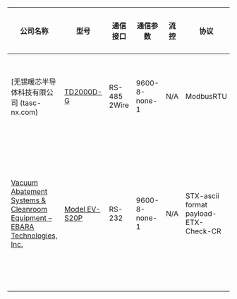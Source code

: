 ﻿| 公司名称                                                     | 型号                                                         | 通信接口     | 通信参数      | 流控 | 协议                                  | 拆包机制          | 校验方案                                                     |
| ------------------------------------------------------------ | ------------------------------------------------------------ | ------------ | ------------- | ---- | ------------------------------------- | ----------------- | ------------------------------------------------------------ |
| [无锡暖芯半导体科技有限公司 (tasc-nx.com)                    | [TD2000D-G](http://www.tasc-nx.com/pd.jsp?fromColId=2&id=37#_pp=2_440) | RS-485 2Wire | 9600-8-none-1 | N/A  | ModbusRTU                             | 3.5字节的时间间隔 | CRC16                                                        |
| [Vacuum Abatement Systems & Cleanroom Equipment – EBARA Technologies, Inc.](https://www.ebaratech.com/) | [Model EV-S20P](https://www.ebaratech.com/products/dry-vacuum-pumps/light-duty-model-ev-s/model-ev-s20/) | RS-232       | 9600-8-none-1 | N/A  | STX-ascii format payload-ETX-Check-CR | CR终止符          | 2个字节：累加取和的最后一个字节，如0x9A,然后校验码是9和A对应的Ascii编码数字。 |
|                                                              |                                                              |              |               |      |                                       |                   |                                                              |

